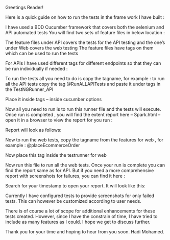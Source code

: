 Greetings Reader!

Here is a quick guide on how to run the tests in the frame work I have built : 

I have used a BDD Cucumber framework that covers both the selenium and API automated tests
You will find two sets of feature files in below location :
 
The feature files under API covers the tests for the API testing and the one’s under Web covers the web testing
The feature files have tags on them which can be used to run the tests
 
For APIs I have used different tags for different endpoints so that they can be run individually if needed :
 

To run the tests all you need to do is copy the tagname, for example : to run all the API tests copy the tag @RunALLAPITests and paste it under tags in the TestNGRunner_API 
 









Place it inside tags – inside cucumber options
 
Now all you need to run is to run this runner file and the tests will execute.
Once run is completed , you will find the extent report here – Spark.html – open it in a browser to view the report for you run : 

 








Report will look as follows: 
 
Now to run the web tests, copy the tagname from the features for web , for example : @placeEcommerceOrder
 
Now place this tag inside the testrunner for web
 
Now run this file to run all the web tests.
Once your run is complete you can find the report same as for API. But if you need a more comprehensive report with screenshots for failures, you can find it here : 
 

Search for your timestamp to open your report. It will look like this:
 
Currently I have configured tests to provide screenshots for only failed tests. This can however be customized according to user needs.


There is of course a lot of scope for additional enhancements for these tests created. However, since I have the constrain of time, I have tried to include as many features as I could. I hope we get to discuss further.

Thank you for your time and hoping to hear from you soon.
Hadi Mohamed.

